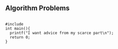 ## Algorithm Problems
<pre><code>
#include <stdio.h>
int main(){
  printf("I want advice from my scarce part\n");
  return 0;
}
</code></pre>
